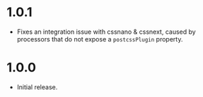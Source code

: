 # 1.0.1

* Fixes an integration issue with cssnano & cssnext, caused by processors that
  do not expose a `postcssPlugin` property.

# 1.0.0

* Initial release.
